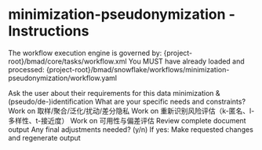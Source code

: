 # minimization-pseudonymization - Instructions

<critical>The workflow execution engine is governed by: {project-root}/bmad/core/tasks/workflow.xml</critical>
<critical>You MUST have already loaded and processed: {project-root}/bmad/snowflake/workflows/minimization-pseudonymization/workflow.yaml</critical>

<workflow>

<step n="1" goal="Understand Requirements">
<action>Ask the user about their requirements for this data minimization & (pseudo/de-)identification</action>
<ask>What are your specific needs and constraints?</ask>
</step>

<step n="2" goal="取样/聚合/泛化/扰动/差分隐私">
<action>Work on 取样/聚合/泛化/扰动/差分隐私</action>
<template-output section="strategies"/>
</step>

<step n="3" goal="重新识别风险评估（k-匿名、l-多样性、t-接近度）">
<action>Work on 重新识别风险评估（k-匿名、l-多样性、t-接近度）</action>
<template-output section="risk"/>
</step>

<step n="4" goal="可用性与偏差评估">
<action>Work on 可用性与偏差评估</action>
<template-output section="utility"/>
</step>

<step n="5" goal="Review and Finalize">
<action>Review complete document output</action>
<ask>Any final adjustments needed? (y/n)</ask>
<check>If yes:</check>
  <action>Make requested changes and regenerate output</action>
</step>

</workflow>
